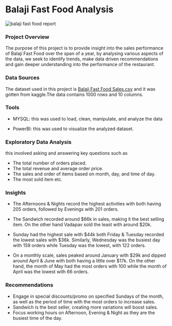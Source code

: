 # Balaji Fast Food Analysis

![balaji fast food report](https://github.com/YuYunusa/Balaji-Fast-Food-Analysis/assets/160647840/691bbe2f-ebce-41d1-84ca-815e2028c5d2)

### Project Overview
The purpose of this project is to provide insight into the sales performance of Balaji Fast Food over the span of a year, by analysing various aspects of the data, we seek to identify trends, make data driven recommendations and gain deeper understanding into the performance of the restaurant.

### Data Sources
The dataset used in this project is [Balaji Fast Food Sales.csv](https://www.kaggle.com/datasets/rajatsurana979/fast-food-sales-report) and it was gotten from kaggle.The data contains 1000 rows and 10 columns.

### Tools
- MYSQL: this was used to load, clean, manipulate, and analyze the data

- PowerBI: this was used to visualize the analyzed dataset.

### Exploratory Data Analysis
this involved asking and answering key questions such as
- The total number of orders placed.
- The total revenue and average order price.
- The sales and order of items based on month, day, and time of day.
- The most sold item etc.

### Insights
- The Afternoons & Nights  record the highest activities with both having 205 orders, followed by Evenings with 201 orders.

- The Sandwich recorded around $66k in sales, making it the best selling item. On the other hand Vadapav sold the least with around $20k.

- Sunday had the highest sale with $44k both Friday & Tuesday recorded the lowest sales with $36k. Similarly, Wednesday was the busiest day
  with 159 orders while Tuesday was the lowest, with 122 orders.

- On a monthly scale, sales peaked around January with $29k and dipped around April & June with both having a little over $17k.
  On the other hand, the month of May had the most orders with 100 while the month of April was the lowest with 66 orders.

### Recommendations
- Engage in special discounts/promo on specified Sundays of the month, as well as the period of time with the most orders to increase sales.
- Sandwich is the best seller, creating more variations will boost sales.
- Focus working hours on Afternoon, Evening & Night as they are the busiest time of the day.
